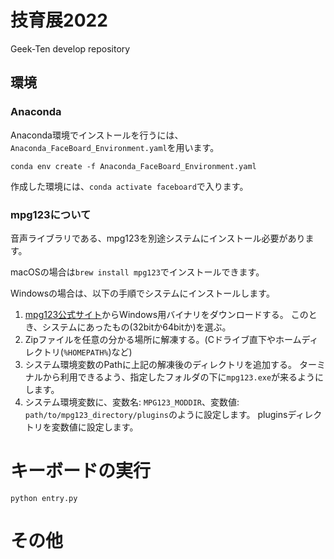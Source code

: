 # 技育展2022
Geek-Ten develop repository

## 環境
### Anaconda
Anaconda環境でインストールを行うには、`Anaconda_FaceBoard_Environment.yaml`を用います。

```
conda env create -f Anaconda_FaceBoard_Environment.yaml
```

作成した環境には、`conda activate faceboard`で入ります。

### mpg123について
音声ライブラリである、mpg123を別途システムにインストール必要があります。

macOSの場合は`brew install mpg123`でインストールできます。

Windowsの場合は、以下の手順でシステムにインストールします。

1. [mpg123公式サイト](https://www.mpg123.de/download.shtml)からWindows用バイナリをダウンロードする。
このとき、システムにあったもの(32bitか64bitか)を選ぶ。
2. Zipファイルを任意の分かる場所に解凍する。(Cドライブ直下やホームディレクトリ(`%HOMEPATH%`)など)
3. システム環境変数のPathに上記の解凍後のディレクトリを追加する。
ターミナルから利用できるよう、指定したフォルダの下に`mpg123.exe`が来るようにします。
4. システム環境変数に、変数名: `MPG123_MODDIR`、変数値: `path/to/mpg123_directory/plugins`のように設定します。
pluginsディレクトリを変数値に設定します。




# キーボードの実行

```
python entry.py
```

# その他

